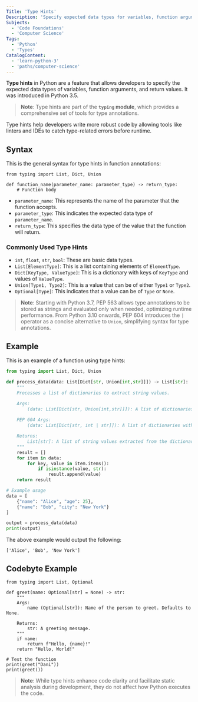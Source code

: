 ```yaml
---
Title: 'Type Hints'
Description: 'Specify expected data types for variables, function arguments, and return values, improving code readability and aiding static analysis.'
Subjects:
  - 'Code Foundations'
  - 'Computer Science'
Tags:
  - 'Python'
  - 'Types'
CatalogContent:
  - 'learn-python-3'
  - 'paths/computer-science'
---
```


**Type hints** in Python are a feature that allows developers to specify the expected data types of variables, function arguments, and return values. It was introduced in Python 3.5.

> **Note**: Type hints are part of the **`typing` module**, which provides a comprehensive set of tools for type annotations.

Type hints help developers write more robust code by allowing tools like linters and IDEs to catch type-related errors before runtime.

## Syntax

This is the general syntax for type hints in function annotations:

```pseudo
from typing import List, Dict, Union

def function_name(parameter_name: parameter_type) -> return_type:
    # Function body
```

- `parameter_name`: This represents the name of the parameter that the function accepts.
- `parameter_type`: This indicates the expected data type of `parameter_name`.
- `return_type`: This specifies the data type of the value that the function will return.

### Commonly Used Type Hints

- `int`, `float`, `str`, `bool`: These are basic data types. 
- `List[ElementType]`: This is a list containing elements of `ElementType`.
- `Dict[KeyType, ValueType]`: This is a dictionary with keys of `KeyType` and values of `ValueType`.
- `Union[Type1, Type2]`: This is a value that can be of either `Type1` or `Type2`.
- `Optional[Type]`: This indicates that a value can be of `Type` or `None`.

> **Note**: Starting with Python 3.7, PEP 563 allows type annotations to be stored as strings and evaluated only when needed, optimizing runtime performance. From Python 3.10 onwards, PEP 604 introduces the `|` operator as a concise alternative to `Union`, simplifying syntax for type annotations.

## Example

This is an example of a function using type hints:

```py
from typing import List, Dict, Union

def process_data(data: List[Dict[str, Union[int,str]]]) -> List[str]:
    """
    Processes a list of dictionaries to extract string values.

    Args:
        (data: List[Dict[str, Union[int,str]]]): A list of dictionaries with string keys and integer or string values.
    
    PEP 604 Args:
        (data: List[Dict[str, int | str]]): A list of dictionaries with string keys and integer or string values as per PEP 604.

    Returns:
        List[str]: A list of string values extracted from the dictionaries.
    """
    result = []
    for item in data:
        for key, value in item.items():
            if isinstance(value, str):
                result.append(value)
    return result

# Example usage
data = [
    {"name": "Alice", "age": 25},
    {"name": "Bob", "city": "New York"}
]

output = process_data(data)
print(output)
```

The above example would output the following:

```shell
['Alice', 'Bob', 'New York']
```

## Codebyte Example

```codebyte/python
from typing import List, Optional

def greet(name: Optional[str] = None) -> str:
    """
    Args:
        name (Optional[str]): Name of the person to greet. Defaults to None.

    Returns:
        str: A greeting message.
    """
    if name:
        return f"Hello, {name}!"
    return "Hello, World!"

# Test the function
print(greet("Dani"))
print(greet())
```

> **Note**: While type hints enhance code clarity and facilitate static analysis during development, they do not affect how Python executes the code.
